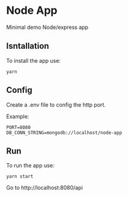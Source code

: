 # Node App

Minimal demo Node/express app

## Isntallation

To install the app use:

`yarn`

## Config

Create a .env file to config the http port.

Example:

```
PORT=8080
DB_CONN_STRING=mongodb://localhost/node-app
```

## Run

To run the app use:

`yarn start`

Go to http://localhost:8080/api
